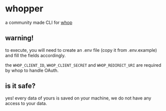 # whopper
a community made CLI for [whop](https://whop.com/)

## warning!
to execute, you will need to create an .env file (copy it from .env.example) and fill the fields accordingly.

the `WHOP_CLIENT_ID`, `WHOP_CLIENT_SECRET` and `WHOP_REDIRECT_URI` are required by whop to handle OAuth.

## is it safe?
yes! every data of yours is saved on your machine, we do not have any access to your data.
